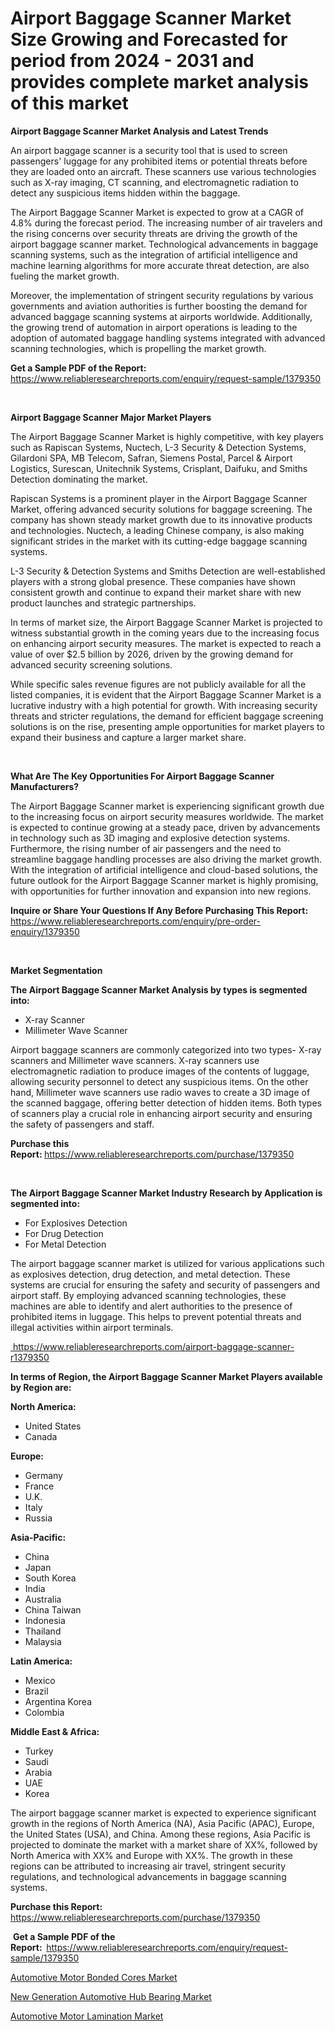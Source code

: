 <p><h1>Airport Baggage Scanner Market Size Growing and Forecasted for period from 2024 - 2031 and provides complete market analysis of this market</h1></p><p><strong>Airport Baggage Scanner Market Analysis and Latest Trends</strong></p>
<p><p>An airport baggage scanner is a security tool that is used to screen passengers' luggage for any prohibited items or potential threats before they are loaded onto an aircraft. These scanners use various technologies such as X-ray imaging, CT scanning, and electromagnetic radiation to detect any suspicious items hidden within the baggage.</p><p>The Airport Baggage Scanner Market is expected to grow at a CAGR of 4.8% during the forecast period. The increasing number of air travelers and the rising concerns over security threats are driving the growth of the airport baggage scanner market. Technological advancements in baggage scanning systems, such as the integration of artificial intelligence and machine learning algorithms for more accurate threat detection, are also fueling the market growth.</p><p>Moreover, the implementation of stringent security regulations by various governments and aviation authorities is further boosting the demand for advanced baggage scanning systems at airports worldwide. Additionally, the growing trend of automation in airport operations is leading to the adoption of automated baggage handling systems integrated with advanced scanning technologies, which is propelling the market growth.</p></p>
<p><strong>Get a Sample PDF of the Report:&nbsp;</strong> <a href="https://www.reliableresearchreports.com/enquiry/request-sample/1379350">https://www.reliableresearchreports.com/enquiry/request-sample/1379350</a></p>
<p>&nbsp;</p>
<p><strong>Airport Baggage Scanner Major Market Players</strong></p>
<p><p>The Airport Baggage Scanner Market is highly competitive, with key players such as Rapiscan Systems, Nuctech, L-3 Security & Detection Systems, Gilardoni SPA, MB Telecom, Safran, Siemens Postal, Parcel & Airport Logistics, Surescan, Unitechnik Systems, Crisplant, Daifuku, and Smiths Detection dominating the market.</p><p>Rapiscan Systems is a prominent player in the Airport Baggage Scanner Market, offering advanced security solutions for baggage screening. The company has shown steady market growth due to its innovative products and technologies. Nuctech, a leading Chinese company, is also making significant strides in the market with its cutting-edge baggage scanning systems.</p><p>L-3 Security & Detection Systems and Smiths Detection are well-established players with a strong global presence. These companies have shown consistent growth and continue to expand their market share with new product launches and strategic partnerships.</p><p>In terms of market size, the Airport Baggage Scanner Market is projected to witness substantial growth in the coming years due to the increasing focus on enhancing airport security measures. The market is expected to reach a value of over $2.5 billion by 2026, driven by the growing demand for advanced security screening solutions.</p><p>While specific sales revenue figures are not publicly available for all the listed companies, it is evident that the Airport Baggage Scanner Market is a lucrative industry with a high potential for growth. With increasing security threats and stricter regulations, the demand for efficient baggage screening solutions is on the rise, presenting ample opportunities for market players to expand their business and capture a larger market share.</p></p>
<p>&nbsp;</p>
<p><strong>What Are The Key Opportunities For Airport Baggage Scanner Manufacturers?</strong></p>
<p><p>The Airport Baggage Scanner market is experiencing significant growth due to the increasing focus on airport security measures worldwide. The market is expected to continue growing at a steady pace, driven by advancements in technology such as 3D imaging and explosive detection systems. Furthermore, the rising number of air passengers and the need to streamline baggage handling processes are also driving the market growth. With the integration of artificial intelligence and cloud-based solutions, the future outlook for the Airport Baggage Scanner market is highly promising, with opportunities for further innovation and expansion into new regions.</p></p>
<p><strong>Inquire or Share Your Questions If Any Before Purchasing This Report:</strong> <a href="https://www.reliableresearchreports.com/enquiry/pre-order-enquiry/1379350">https://www.reliableresearchreports.com/enquiry/pre-order-enquiry/1379350</a></p>
<p>&nbsp;</p>
<p><strong>Market Segmentation</strong></p>
<p><strong>The Airport Baggage Scanner Market Analysis by types is segmented into:</strong></p>
<p><ul><li>X-ray Scanner</li><li>Millimeter Wave Scanner</li></ul></p>
<p><p>Airport baggage scanners are commonly categorized into two types- X-ray scanners and Millimeter wave scanners. X-ray scanners use electromagnetic radiation to produce images of the contents of luggage, allowing security personnel to detect any suspicious items. On the other hand, Millimeter wave scanners use radio waves to create a 3D image of the scanned baggage, offering better detection of hidden items. Both types of scanners play a crucial role in enhancing airport security and ensuring the safety of passengers and staff.</p></p>
<p><strong>Purchase this Report:&nbsp;</strong><a href="https://www.reliableresearchreports.com/purchase/1379350">https://www.reliableresearchreports.com/purchase/1379350</a></p>
<p>&nbsp;</p>
<p><strong>The Airport Baggage Scanner Market Industry Research by Application is segmented into:</strong></p>
<p><ul><li>For Explosives Detection</li><li>For Drug Detection</li><li>For Metal Detection</li></ul></p>
<p><p>The airport baggage scanner market is utilized for various applications such as explosives detection, drug detection, and metal detection. These systems are crucial for ensuring the safety and security of passengers and airport staff. By employing advanced scanning technologies, these machines are able to identify and alert authorities to the presence of prohibited items in luggage. This helps to prevent potential threats and illegal activities within airport terminals.</p></p>
<p><a href="https://www.reliableresearchreports.com/airport-baggage-scanner-r1379350">&nbsp;https://www.reliableresearchreports.com/airport-baggage-scanner-r1379350</a></p>
<p><strong>In terms of Region, the Airport Baggage Scanner Market Players available by Region are:</strong></p>
<p>
    <p> <strong> North America: </strong>
        <ul>
            <li>United States</li>
            <li>Canada</li>
        </ul>
        </p> 
    <p> <strong> Europe: </strong>
        <ul>
            <li>Germany</li>
            <li>France</li>
            <li>U.K.</li>
            <li>Italy</li>
            <li>Russia</li>
        </ul>
        </p> 
    <p> <strong> Asia-Pacific: </strong>
        <ul>
            <li>China</li>
            <li>Japan</li>
            <li>South Korea</li>
            <li>India</li>
            <li>Australia</li>
            <li>China Taiwan</li>
            <li>Indonesia</li>
            <li>Thailand</li>
            <li>Malaysia</li>
        </ul>
        </p> 
    <p> <strong> Latin America: </strong>
        <ul>
            <li>Mexico</li>
            <li>Brazil</li>
            <li>Argentina Korea</li>
            <li>Colombia</li>
        </ul>
        </p> 
    <p> <strong> Middle East & Africa: </strong>
        <ul>
            <li>Turkey</li>
            <li>Saudi</li>
            <li>Arabia</li>
            <li>UAE</li>
            <li>Korea</li>
        </ul>
    </p>
    </p>
<p><p>The airport baggage scanner market is expected to experience significant growth in the regions of North America (NA), Asia Pacific (APAC), Europe, the United States (USA), and China. Among these regions, Asia Pacific is projected to dominate the market with a market share of XX%, followed by North America with XX% and Europe with XX%. The growth in these regions can be attributed to increasing air travel, stringent security regulations, and technological advancements in baggage scanning systems.</p></p>
<p><strong>Purchase this Report: </strong><a href="https://www.reliableresearchreports.com/purchase/1379350">https://www.reliableresearchreports.com/purchase/1379350</a></p>
<p>&nbsp;<strong>Get a Sample PDF of the Report:&nbsp;&nbsp;</strong><a href="https://www.reliableresearchreports.com/enquiry/request-sample/1379350">https://www.reliableresearchreports.com/enquiry/request-sample/1379350</a></p>
<p><strong></strong></p>
<p><p><a href="https://www.linkedin.com/pulse/automotive-motor-bonded-cores-market-research-report-tsgee?trackingId=0zWpbkMgaNn3T2n4LUB%2BjQ%3D%3D">Automotive Motor Bonded Cores Market</a></p><p><a href="https://www.linkedin.com/pulse/new-generation-automotive-hub-bearing-market-size-growth-rlqmf?trackingId=ZAIQjyGRWIHdrK4jRipXQA%3D%3D">New Generation Automotive Hub Bearing Market</a></p><p><a href="https://www.linkedin.com/pulse/automotive-motor-lamination-market-goal-estimating-size-future-pvgwe?trackingId=by4qQ9NmrzVNYso%2BzMyyZw%3D%3D">Automotive Motor Lamination Market</a></p></p>
